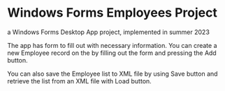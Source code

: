 # Windows Forms Employees Project
a Windows Forms Desktop App project, implemented in summer 2023

The app has form to fill out with necessary information. You can create a new Employee record on the by filling out the form and pressing the Add button. 

You can also save the Employee list to XML file by using Save button and retrieve the list from an XML file with Load button.
